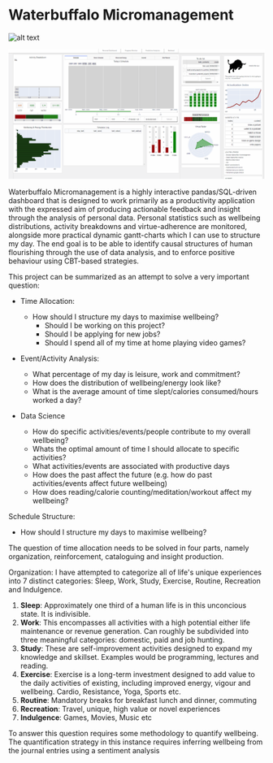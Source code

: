 # Waterbuffalo Micromanagement


![alt text](https://github.com/waterbuffalo13/Waterbuffalo-Micromanagement/blob/master/screenshot.PNG)

![](screenshot-gif.gif)

Waterbuffalo Micromanagement is a highly interactive pandas/SQL-driven dashboard that is designed to work primarily as a productivity application with the expressed aim of producing actionable feedback and insight through the analysis of personal data. Personal statistics such as wellbeing distributions, activity breakdowns and virtue-adherence are monitored, alongside more practical dynamic gantt-charts which I can use to structure my day. The end goal is to be able to identify causal structures of human flourishing through the use of data analysis, and to enforce positive behaviour using CBT-based strategies.

This project can be summarized as an attempt to solve a very important question: 
- Time Allocation: 
  -	How should I structure my days to maximise wellbeing?
    - Should I be working on this project? 
    - Should I be applying for new jobs? 
    - Should I spend all of my time at home playing video games? 
- Event/Activity Analysis:
  -	What percentage of my day is leisure, work and commitment?
  - How does the distribution of wellbeing/energy look like?
  - What is the average amount of time slept/calories consumed/hours worked a day?
  
- Data Science
  - How do specific activities/events/people contribute to my overall wellbeing?
  - Whats the optimal amount of time I should allocate to specific activities? 
  - What activities/events are associated with productive days
  - How does the past affect the future (e.g. how do past activities/events affect future wellbeing)
  - How does reading/calorie counting/meditation/workout affect my wellbeing?


Schedule Structure:
-	How should I structure my days to maximise wellbeing?


The question of time allocation needs to be solved in four parts, namely organization, reinforcement, cataloguing and insight production.

Organization:
I have attempted to categorize all of life's unique experiences into 7 distinct categories: Sleep, Work, Study, Exercise, Routine, Recreation and Indulgence.

1. **Sleep**: Approximately one third of a human life is in this unconcious state. It is indivisible.
2. **Work**: This encompasses all activities with a high potential either life maintenance or revenue generation. Can roughly be subdivided into three meaningful categories: domestic, paid and job hunting. 
3. **Study**: These are self-improvement activities designed to expand my knowledge and skillset. Examples would be programming, lectures and reading.
4. **Exercise**: Exercise is a long-term investment designed to add value to the daily activities of existing, including improved energy, vigour and wellbeing. Cardio, Resistance, Yoga, Sports etc.
5. **Routine**: Mandatory breaks for breakfast lunch and dinner, commuting
6. **Recreation**: Travel, unique, high value or novel experiences 
7. **Indulgence**: Games, Movies, Music etc




To answer this question requires some methodology to quantify wellbeing. The quantification strategy in this instance requires inferring wellbeing from the journal entries using a sentiment analysis


